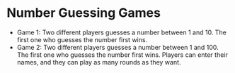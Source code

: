 # Number Guessing Games 

- Game 1: Two different players guesses a number between 1 and 10. The first one who guesses the number first wins.
- Game 2: Two different players guesses a number between 1 and 100. The first one who guesses the number first wins. Players can enter their names, and they can play as many rounds as they want.
